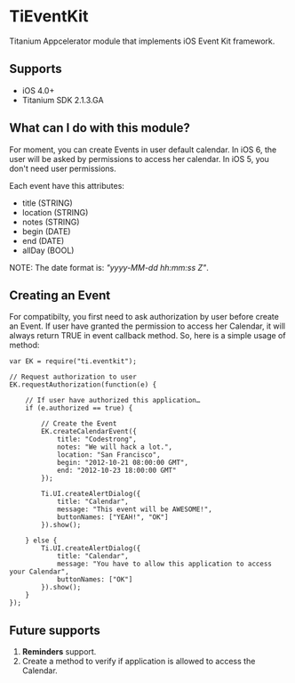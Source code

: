 # TiEventKit

Titanium Appcelerator module that implements iOS Event Kit framework.

## Supports

* iOS 4.0+
* Titanium SDK 2.1.3.GA

## What can I do with this module?

For moment, you can create Events in user default calendar. In iOS 6, the user will be asked by permissions to access her calendar. In iOS 5, you don't need user permissions.

Each event have this attributes:

* title (STRING)
* location (STRING)
* notes (STRING)
* begin (DATE)
* end (DATE)
* allDay (BOOL)

NOTE: The date format is: *"yyyy-MM-dd hh:mm:ss Z"*.

## Creating an Event

For compatibilty, you first need to ask authorization by user before create an Event. If user have granted the permission to access her Calendar, it will always return TRUE in event callback method. So, here is a simple usage of method:

	var EK = require("ti.eventkit");
	
	// Request authorization to user
	EK.requestAuthorization(function(e) {
	
		// If user have authorized this application…
		if (e.authorized == true) {
		
			// Create the Event
			EK.createCalendarEvent({
				title: "Codestrong",
				notes: "We will hack a lot.",
				location: "San Francisco",
				begin: "2012-10-21 08:00:00 GMT",
				end: "2012-10-23 18:00:00 GMT"
			});

			Ti.UI.createAlertDialog({
				title: "Calendar",
				message: "This event will be AWESOME!",
				buttonNames: ["YEAH!", "OK"]
			}).show();
			
		} else {
			Ti.UI.createAlertDialog({
				title: "Calendar",
				message: "You have to allow this application to access your Calendar",
				buttonNames: ["OK"]
			}).show();
		}
	});

## Future supports

1. **Reminders** support.
2. Create a method to verify if application is allowed to access the Calendar.
